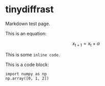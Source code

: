 # tinydiffrast
Markdown test page.

This is an equation: 

$$ x_{\mathrm{t}+1} = x_{\mathrm{t}} + \alpha $$

This is some `inline code`.

This is a code block:
```
import numpy as np
np.array([0, 1, 2])
```
